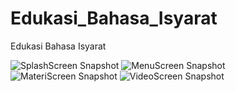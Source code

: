 # Edukasi_Bahasa_Isyarat
Edukasi Bahasa Isyarat

![SplashScreen Snapshot](https://raw.githubusercontent.com/jeremia49/Edukasi_Bahasa_Isyarat/master/doc/splash_screen.jpeg)
![MenuScreen Snapshot](https://raw.githubusercontent.com/jeremia49/Edukasi_Bahasa_Isyarat/master/doc/menu_vew.jpeg)
![MateriScreen Snapshot](https://raw.githubusercontent.com/jeremia49/Edukasi_Bahasa_Isyarat/master/doc/select_materi.jpeg)
![VideoScreen Snapshot](https://raw.githubusercontent.com/jeremia49/Edukasi_Bahasa_Isyarat/master/doc/video_view.jpeg)
